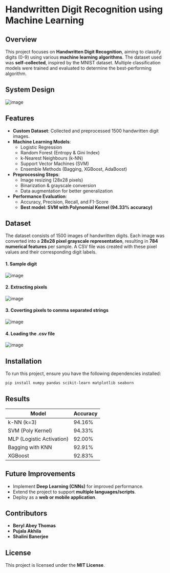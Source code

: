 # Handwritten Digit Recognition using Machine Learning

## Overview
This project focuses on **Handwritten Digit Recognition**, aiming to classify digits (0-9) using various **machine learning algorithms**. The dataset used was **self-collected**, inspired by the MNIST dataset. Multiple classification models were trained and evaluated to determine the best-performing algorithm.

## System Design
![image](https://github.com/user-attachments/assets/fa072264-2f70-4a60-9e30-930f09b827d3)


## Features
- **Custom Dataset**: Collected and preprocessed 1500 handwritten digit images.
- **Machine Learning Models**:
  - Logistic Regression
  - Random Forest (Entropy & Gini Index)
  - k-Nearest Neighbours (k-NN)
  - Support Vector Machines (SVM)
  - Ensemble Methods (Bagging, XGBoost, AdaBoost)
- **Preprocessing Steps**:
  - Image resizing (28x28 pixels)
  - Binarization & grayscale conversion
  - Data augmentation for better generalization
- **Performance Evaluation**:
  - Accuracy, Precision, Recall, and F1-Score
  - **Best model: SVM with Polynomial Kernel (94.33% accuracy)**

## Dataset
The dataset consists of 1500 images of handwritten digits. Each image was converted into a **28x28 pixel grayscale representation**, resulting in **784 numerical features** per sample. A CSV file was created with these pixel values and their corresponding digit labels.

#### 1. Sample digit
![image](https://github.com/user-attachments/assets/0a3f6d96-4792-497a-9e5a-ddd3828074b5)

#### 2. Extracting pixels
![image](https://github.com/user-attachments/assets/4e27758a-5d3a-44b4-be72-7e5301d7fe72)

#### 3. Coverting pixels to comma separated strings
![image](https://github.com/user-attachments/assets/f7228260-c01b-4f55-ad0d-ad54af30964c)

#### 4. Loading the .csv file
![image](https://github.com/user-attachments/assets/db1c0576-694f-4602-a07c-e9379ac3f92b)

## Installation
To run this project, ensure you have the following dependencies installed:

```bash
pip install numpy pandas scikit-learn matplotlib seaborn
```

## Results
| Model | Accuracy |
|--------|------------|
| k-NN (k=3) | 94.16% |
| SVM (Poly Kernel) | 94.33% |
| MLP (Logistic Activation) | 92.00% |
| Bagging with KNN | 92.91% |
| XGBoost | 92.83% |

## Future Improvements
- Implement **Deep Learning (CNNs)** for improved performance.
- Extend the project to support **multiple languages/scripts**.
- Deploy as a **web or mobile application**.

## Contributors
- **Beryl Abey Thomas**
- **Pujala Akhila**
- **Shalini Banerjee**

## License
This project is licensed under the **MIT License**.
